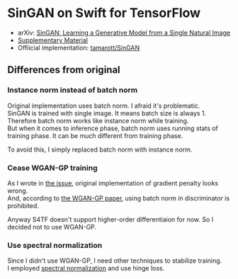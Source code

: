 # SinGAN on Swift for TensorFlow

- arXiv: [SinGAN: Learning a Generative Model from a Single Natural Image](https://arxiv.org/abs/1905.01164)
- [Supplementary Material](http://openaccess.thecvf.com/content_ICCV_2019/supplemental/Shaham_SinGAN_Learning_a_ICCV_2019_supplemental.pdf)
- Offiicial implementation: [tamarott/SinGAN](https://github.com/tamarott/SinGAN)

## Differences from original

### Instance norm instead of batch norm

Original implementation uses batch norm. I afraid it's problematic.  
SinGAN is trained with single image. It means batch size is always 1.  
Therefore batch norm works like instance norm while training.  
But when it comes to inference phase, batch norm uses running stats of training phase. It can be much different from training phase.  

To avoid this, I simply replaced batch norm with instance norm.


### Cease WGAN-GP training

As I wrote in [the issue](https://github.com/tamarott/SinGAN/issues/59), original implementation of gradient penalty looks wrong.  
And, according to [the WGAN-GP paper](https://arxiv.org/pdf/1704.00028.pdf), using batch norm in discriminator is prohibited.

Anyway S4TF doesn't support higher-order differentiaion for now. So I decided not to use WGAN-GP.

### Use spectral normalization

Since I didn't use WGAN-GP, I need other techniques to stabilize training.  
I employed [spectral normalization](https://arxiv.org/abs/1802.05957) and use hinge loss.
